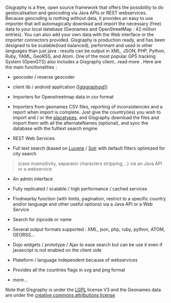 Gisgraphy is a free, open source framework that offers the possibility to do geolocalisation and geocoding via Java APIs or REST webservices. Because geocoding is nothing without data, it provides an easy to use importer that will automagically download and import the necessary (free) data to your local database (Geonames and OpenStreetMap : 42 million entries). You can also add your own data with the Web interface or the importer connectors provided. Gisgraphy is production ready, and has been designed to be scalable(load balanced), performant and used in other languages than just java : results can be output in XML, JSON, PHP, Python, Ruby, YAML, GeoRSS, and Atom. One of the most popular GPS tracking System (OpenGTS) also includes a Gisgraphy client...read more . Here are the main functionalities :

  * geocoder / reverse geocoder

  * client lib / android application ([[gisgraphoid](http://code.google.com/p/gisgraphoid/)])

  * Importers for Openstreetmap data in csv format

  * Importers from geonames CSV files, reporting of inconsistencies and a report when import is complete. Just give the country(ies) you wish to import and / or the [placetypes](http://www.gisgraphy.com/placetype.php), and Gisgraphy download the files  and import them with all the alternateNames (optional), and sync the database with the fulltext search engine



  * REST Web Services

  * Full text search  (based on [Lucene](http://lucene.apache.org/java/) / [Solr](http://lucene.apache.org/solr/)  with default filters optimized for city search
> (case insensitivity, separator characters stripping, ..) via an Java API or a webservice

  * An admin interface

  * Fully replicated / scalable / high performance / cached services

  * Findnearby function (with limits, pagination, restrict to a specific country and/or language and other useful options) via a Java API or a Web Service

  * Search for zipcode or name

  * Several output formats supported : XML, json, php, ruby, python, ATOM, GEORSS...

  * Dojo widgets / prototype / Ajax to ease search but can be use it even if javascript is not enabled on the client side

  * Plateform / language independent because of webservices

  * Provides all the countries flags in svg and png format

  * more...

Note that Gisgraphy is under the [LGPL](http://www.gisgraphy.com/license.html) license V3 and the Geonames data are under the [creative commons attributions license](http://creativecommons.org)